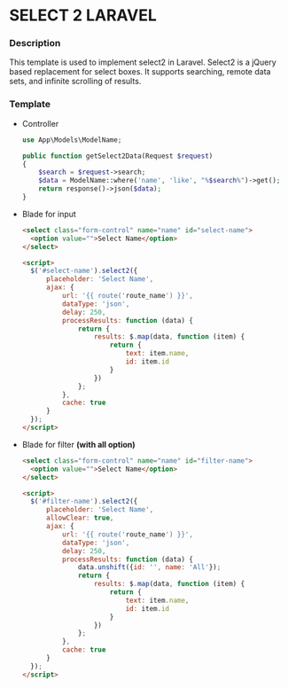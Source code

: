 # SELECT 2 LARAVEL

### Description

This template is used to implement select2 in Laravel. Select2 is a jQuery based replacement for select boxes. It supports searching, remote data sets, and infinite scrolling of results.

### Template

- Controller

  ```php
  use App\Models\ModelName;

  public function getSelect2Data(Request $request)
  {
      $search = $request->search;
      $data = ModelName::where('name', 'like', "%$search%")->get();
      return response()->json($data);
  }
  ```

- Blade for input

  ```html
  <select class="form-control" name="name" id="select-name">
    <option value="">Select Name</option>
  </select>

  <script>
    $('#select-name').select2({
        placeholder: 'Select Name',
        ajax: {
            url: '{{ route('route_name') }}',
            dataType: 'json',
            delay: 250,
            processResults: function (data) {
                return {
                    results: $.map(data, function (item) {
                        return {
                            text: item.name,
                            id: item.id
                        }
                    })
                };
            },
            cache: true
        }
    });
  </script>
  ```

- Blade for filter <b>(with all option)</b>

  ```html
  <select class="form-control" name="name" id="filter-name">
    <option value="">Select Name</option>
  </select>

  <script>
    $('#filter-name').select2({
        placeholder: 'Select Name',
        allowClear: true,
        ajax: {
            url: '{{ route('route_name') }}',
            dataType: 'json',
            delay: 250,
            processResults: function (data) {
                data.unshift({id: '', name: 'All'});
                return {
                    results: $.map(data, function (item) {
                        return {
                            text: item.name,
                            id: item.id
                        }
                    })
                };
            },
            cache: true
        }
    });
  </script>
  ```
